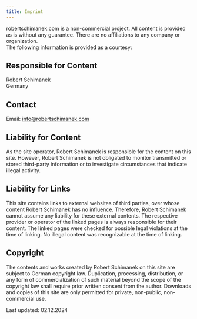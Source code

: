 ```yaml
---
title: Imprint
---
```


robertschimanek.com is a non-commercial project.
All content is provided as is without any guarantee.
There are no affiliations to any company or organization.\
The following information is provided as a courtesy:

## Responsible for Content

Robert Schimanek\
Germany

## Contact

Email: [info@robertschimanek.com](mailto:info@robertschimanek.com)

## Liability for Content

As the site operator, Robert Schimanek is responsible for the content on this site.
However, Robert Schimanek is not obligated to monitor transmitted or stored third-party information or to investigate circumstances that indicate illegal activity.

## Liability for Links

This site contains links to external websites of third parties, over whose content Robert Schimanek has no influence.
Therefore, Robert Schimanek cannot assume any liability for these external contents.
The respective provider or operator of the linked pages is always responsible for their content.
The linked pages were checked for possible legal violations at the time of linking.
No illegal content was recognizable at the time of linking.

## Copyright

The contents and works created by Robert Schimanek on this site are subject to German copyright law.
Duplication, processing, distribution, or any form of commercialization of such material beyond the scope of the copyright law shall require prior written consent from the author.
Downloads and copies of this site are only permitted for private, non-public, non-commercial use.

Last updated: 02.12.2024
